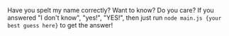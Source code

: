 Have you spelt my name correctly? Want to know? Do you care?
If you answered "I don't know", "yes!", "YES!", then just run `node main.js {your best guess here}` to get the answer!
